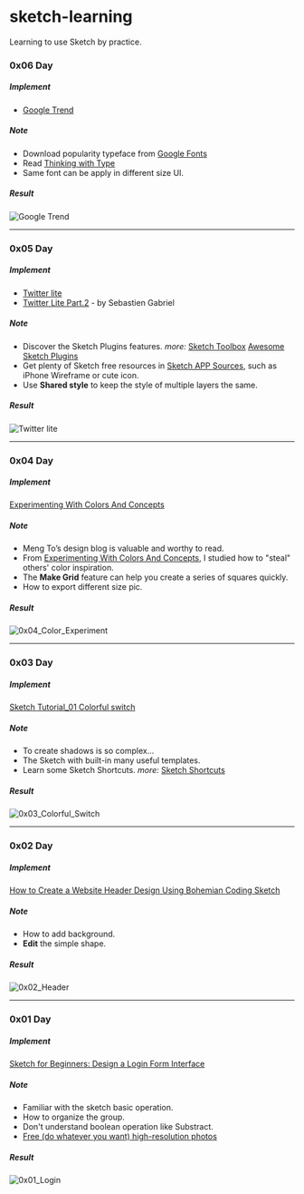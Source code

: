 # sketch-learning

Learning to use Sketch by practice.


### 0x06 Day

##### Implement

- [Google Trend](https://www.google.com/trends/2014/)

##### Note

- Download popularity typeface from [Google Fonts](http://www.google.com/fonts)
- Read [Thinking with Type](http://www.thinkingwithtype.com/contents/letter/)
- Same font can be apply in different size UI.

##### Result

![Google Trend](http://7u2m4t.com1.z0.glb.clouddn.com/google_trend_desktop.png)

-----


### 0x05 Day

##### Implement

- [Twitter lite](http://sgabriel.dunked.com/twitter-lite)
- [Twitter Lite Part.2](https://dribbble.com/shots/1448949-Twitter-Lite-Part2/attachments/214121) - by Sebastien Gabriel

##### Note

- Discover the Sketch Plugins features.   *more:* [Sketch Toolbox](http://sketchtoolbox.com/) [Awesome Sketch Plugins](http://awesome-sket.ch/)
- Get plenty of Sketch free resources in [Sketch APP Sources](http://www.sketchappsources.com/), such as iPhone Wireframe or cute icon.
- Use **Shared style** to keep the style of multiple layers the same.

##### Result

![Twitter lite](http://7u2m4t.com1.z0.glb.clouddn.com/bottom.png)

-----

### 0x04 Day

##### Implement

[Experimenting With Colors And Concepts](http://blog.mengto.com/experimenting-colors-concepts/)

##### Note

- Meng To’s design blog is valuable and worthy to read.
- From [Experimenting With Colors And Concepts](http://blog.mengto.com/experimenting-colors-concepts/), I studied how to "steal" others' color inspiration.
- The **Make Grid** feature can help you create a series of squares quickly.
- How to export different size pic.

##### Result

![0x04_Color_Experiment](http://7u2m4t.com1.z0.glb.clouddn.com/color_experiment.png)

-----

### 0x03 Day

##### Implement

[Sketch Tutorial_01 Colorful switch](https://medium.com/google-design/sketch-tutorial_01-b76271a095e3)

##### Note

- To create shadows is so complex...
- The Sketch with built-in many useful templates.
- Learn some Sketch Shortcuts.    *more:* [Sketch Shortcuts](http://sketchshortcuts.com/)

##### Result

![0x03_Colorful_Switch](http://7u2m4t.com1.z0.glb.clouddn.com/colorful_switch@2x.png)

-----

### 0x02 Day

##### Implement

[How to Create a Website Header Design Using Bohemian Coding Sketch](http://medialoot.com/blog/how-to-create-a-website-header-design-using-bohemian-coding-sketch/)

##### Note

- How to add background.
- **Edit** the simple shape.

##### Result

![0x02_Header](http://7u2m4t.com1.z0.glb.clouddn.com/02header.png)

-----

### 0x01 Day

##### Implement

[Sketch for Beginners: Design a Login Form Interface](http://webdesign.tutsplus.com/tutorials/sketch-for-beginners-design-a-login-form-interface--cms-21534)

##### Note

- Familiar with the sketch basic operation. 
- How to organize the group.
- Don't understand boolean operation like Substract.
- [Free (do whatever you want) high-resolution photos](https://unsplash.com/)

##### Result

![0x01_Login](http://7u2m4t.com1.z0.glb.clouddn.com/ui-login.png)

